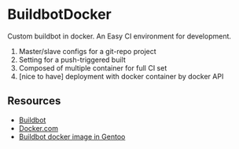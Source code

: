 BuildbotDocker
==============

Custom buildbot in docker. An Easy CI environment for development.

1. Master/slave configs for a git-repo project
2. Setting for a push-triggered built
3. Composed of multiple container for full CI set
4. [nice to have] deployment with docker container by docker API


Resources
---------
* [Buildbot](http://buildbot.net)
* [Docker.com](https://www.docker.com/)
* [Buildbot docker image in Gentoo](https://registry.hub.docker.com/u/samuelololol/gentoo-buildbot/)
